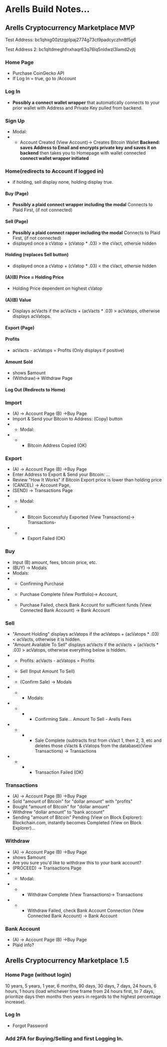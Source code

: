 # Arells Build Notes...

## Arells Cryptocurrency Marketplace MVP

Test Address: bc1qhxg00ztzgplpaj2774g73ct9padcyczhn8f5g6

Test Address 2: bc1qltdmeghfnxhaqr63q76lq5nldwzl3lamd2vjtj

### Home Page
- Purchase CoinGecko API
- If Log In = true, go to /Account

### Log In
- **Possibly a connect wallet wrapper** that automatically connects to your prior wallet with Address and Private Key pulled from backend.

### Sign Up
- Modal:
- - Account Created (View Account)-> Creates Bitcoin Wallet **Backend: saves Address to Email and encrypts private key and saves it on backend** then takes you to Homepage with wallet connected **connect wallet wrapper initiated**

### Home(redirects to Account if logged in)
- if holding, sell display none, holding display true.


 #### Buy (Page)
 - **Possibly a plaid connect wrapper including the modal** Connects to Plaid First, (if not connected)

 #### Sell (Page)
 - **Possibly a plaid connect rapper including the modal** Connects to Plaid First, (if not connected)
 - displayed once a cVatop + (cVatop * .03) > the cVact, othersie hidden

 #### Holding (replaces Sell button)
 - displayed once a cVatop + (cVatop * .03) < the cVact, othersie hidden

 #### (A)(B) Price = Holding Price
 - Holding Price dependent on highest cVatop

 #### (A)(B) Value
 - Displays acVacts if the acVacts + (acVacts * .03) > acVatops, otherwise displays acVatops.

 #### Export (Page)

 #### Profits
 - acVacts - acVatops = Profits (Only displays if positive)

 #### Amount Sold
 - shows $amount
 - (Withdraw)-> Withdraw Page

 #### Log Out (Redirects to Home)


### Import
- (A) -> Account Page (B) ->Buy Page
- Import & Send your Bitcoin to Address: (Copy) button
- - Modal:
- - - Bitcoin Address Copied (OK)

### Export
- (A) -> Account Page (B) ->Buy Page
- Enter Address to Export & Send your Bitcoin: ...
- Review "How It Works" if Bitcoin Export price is lower than holding price
- (CANCEL) -> Account Page, 
- (SEND) -> Transactions Page
- - Modal:
- - - Bitcoin Successfuly Exported (View Transactions)-> Transactions-
- - - Export Failed (OK)


### Buy
- Input (B) amount, fees, bitcoin price, etc.
- (BUY) -> Modals
- Modals: 
- - Confirming Purchase
- - Purchase Complete (View Portfolio)-> Account, 
- - Purchase Failed, check Bank Account for sufficient funds (View Connected Bank Account) -> Bank Account

### Sell
- "Amount Holding" displays acVatops if the acVatops + (acVatops * .03) < acVacts, otherwise it is hidden.
- "Amount Available To Sell" displays acVacts if the acVacts + (acVacts * .03) > acVatops, otherwise everything below is hidden.
- - Profits: acVacts - acVatops = Profits
- - Sell (Input Amount To Sell)
- - (Confirm Sale) -> Modals
- - - Modals: 
- - - - Confirming Sale... Amount To Sell - Arells Fees
- - - - Sale Complete (subtracts first from cVact 1, then 2, 3, etc and deletes those cVacts & cVatops from the database)(View Transactions) -> Transactions
- - - - Transaction Failed (OK)


### Transactions
- (A) -> Account Page (B) ->Buy Page
- Sold "amount of Bitcoin" for "dollar amount" with "profits"
- Bought "amount of Bitcoin" for "dollar amount"
- Withdrew "dollar amount" to "bank account"
- Sending "amount of Bitcoin" Pending (View on Block Explorer): Blockchain.com, instantly becomes Completed (View on Block Explorer)...

### Withdraw
- (A) -> Account Page (B) ->Buy Page
- shows $amount
- Are you sure you'd like to withdraw this to your bank account?
- (PROCEED) -> Transactions Page
- - Modal:
- - - Withdraw Complete (View Transactions)-> Transactions
- - - Withdraw Failed, check Bank Account Connection (View Connected Bank Account) -> Bank Account

### Bank Account
- (A) -> Account Page (B) ->Buy Page
- Plaid info?

## Arells Cryptocurrency Marketplace 1.5

### Home Page (without login)
10 years, 5 years, 1 year, 6 months, 90 days, 30 days, 7 days, 24 hours, 6 hours, 1 hours (load whichever time frame from 24 hours first, to 7 days, prioritize days then months then years in regards to the highest percentage increase).

### Log In
- Forgot Password 

### Add 2FA for Buying/Selling and first Logging In.
